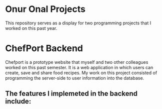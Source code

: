 # Onur Onal Projects
This repository serves as a display for two programming projects that I worked on this past year.

# ChefPort Backend
Chefport is a prototype website that myself and two other colleagues worked on this past semester.
It is a web application in which users can create, save and share food recipes.
My work on this project consisted of programming the server-side to user information into the database.

The features I implemeted in the backend include:
- 



